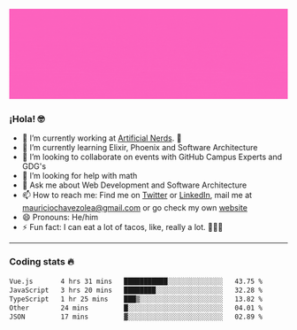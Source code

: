 ![Banner](banner.gif)

### ¡Hola! 🤓

- 🔭 I’m currently working at [Artificial Nerds](https://nerds.ai/). 🤖
- 🌱 I’m currently learning Elixir, Phoenix and Software Architecture
- 👯 I’m looking to collaborate on events with GitHub Campus Experts and GDG's
- 🤔 I’m looking for help with math
- 💬 Ask me about Web Development and Software Architecture
- 📫 How to reach me: Find me on [Twitter](https://twitter.com/ultr4nerd) or [LinkedIn](https://www.linkedin.com/in/mauricio-chávez-olea-4b46b7147/), mail me at [mauriciochavezolea@gmail.com](mailto:mauriciochavezolea@gmail.com) or go check my own [website](mauriciochavez.surge.sh)
- 😄 Pronouns: He/him
- ⚡ Fun fact: I can eat a lot of tacos, like, really a lot. 🌮🌮🌮

---

### Coding stats 🔥

<!--START_SECTION:waka-->
```text
Vue.js       4 hrs 31 mins   ███████████░░░░░░░░░░░░░░   43.75 % 
JavaScript   3 hrs 20 mins   ████████░░░░░░░░░░░░░░░░░   32.28 % 
TypeScript   1 hr 25 mins    ███▒░░░░░░░░░░░░░░░░░░░░░   13.82 % 
Other        24 mins         █░░░░░░░░░░░░░░░░░░░░░░░░   04.01 % 
JSON         17 mins         ▓░░░░░░░░░░░░░░░░░░░░░░░░   02.89 % 
```
<!--END_SECTION:waka-->
